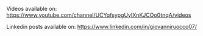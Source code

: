 Videos available on: https://www.youtube.com/channel/UCYqfsypgUyIXnKJCOo0tnqA/videos

Linkedin posts available on: https://www.linkedin.com/in/giovanniruocco07/
